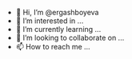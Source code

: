 - 👋 Hi, I’m @ergashboyeva
- 👀 I’m interested in ...
- 🌱 I’m currently learning ...
- 💞️ I’m looking to collaborate on ...
- 📫 How to reach me ...

<!---
ergashboyeva/ergashboyeva is a ✨ special ✨ repository because its `README.md` (this file) appears on your GitHub profile.
You can click the Preview link to take a look at your changes.
--->

